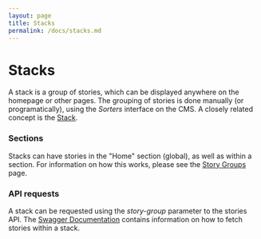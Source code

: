 ```yaml
---
layout: page
title: Stacks
permalink: /docs/stacks.md
---
```

# Stacks

A stack is a group of stories, which can be displayed anywhere on the homepage or other pages. The grouping of stories is done manually (or programatically), using the *Sorters* interface on the CMS. A closely related concept is the [Stack](./story-collections.md).

### Sections

Stacks can have stories in the "Home" section (global), as well as within a section. For information on how this works, please see the [Story Groups](./story-groups.md) page.

### API requests

A stack can be requested using the *story-group* parameter to the stories API. The [Swagger Documentation](./Readme.md#api-documentation) contains information on how to fetch stories within a stack.
